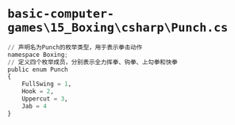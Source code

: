 # `basic-computer-games\15_Boxing\csharp\Punch.cs`

```py
// 声明名为Punch的枚举类型，用于表示拳击动作
namespace Boxing;
// 定义四个枚举成员，分别表示全力挥拳、钩拳、上勾拳和快拳
public enum Punch
{
    FullSwing = 1,
    Hook = 2,
    Uppercut = 3,
    Jab = 4
}
```
